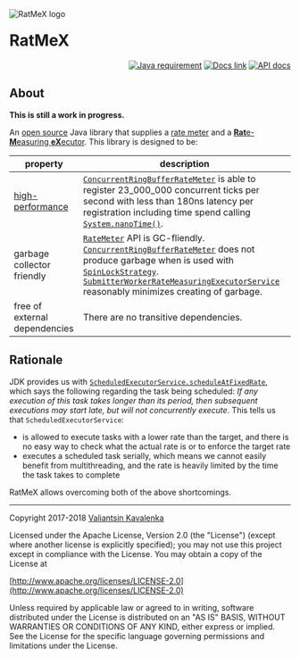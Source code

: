 <img align="left" src="https://stincmale.github.io/ratmex/logo-small.png" alt="RatMeX logo">

# RatMeX
<p align="right">
<a href="http://www.oracle.com/technetwork/java/javase/overview/index.html"><img src="https://img.shields.io/badge/Java-8+-blue.svg" alt="Java requirement"></a>
<a href="https://github.com/stIncMale/ratmex/wiki"><img src="https://img.shields.io/badge/documentation-current-blue.svg" alt="Docs link"></a>
<a href="https://stincmale.github.io/ratmex/apidocs/current/index.html?overview-summary.html"><img src="https://img.shields.io/badge/javadocs-current-blue.svg" alt="API docs"></a>
</p>

## About
**This is still a work in progress.**

An [open source](https://opensource.org/osd) Java library that supplies a [rate meter](https://stincmale.github.io/ratmex/apidocs/current/stincmale/ratmex/meter/RateMeter.html)
and a [**Rat**e-**M**easuring **eX**ecutor](https://stincmale.github.io/ratmex/apidocs/current/stincmale/ratmex/executor/RateMeasuringExecutorService.html).
This library is designed to be:

 property | description
--- | ---
[high-performance](https://github.com/stIncMale/ratmex/wiki/Performance) | [`ConcurrentRingBufferRateMeter`](https://stincmale.github.io/ratmex/apidocs/current/stincmale/ratmex/meter/ConcurrentRingBufferRateMeter.html) is able to register 23_000_000 concurrent ticks per second with less than 180ns latency per registration including time spend calling [`System.nanoTime()`](https://docs.oracle.com/javase/10/docs/api/java/lang/System.html#nanoTime--).
garbage collector friendly | [`RateMeter`](https://stincmale.github.io/ratmex/apidocs/current/stincmale/ratmex/meter/RateMeter.html) API is GC-fliendly. [`ConcurrentRingBufferRateMeter`](https://stincmale.github.io/ratmex/apidocs/current/stincmale/ratmex/meter/ConcurrentRingBufferRateMeter.html) does not produce garbage when is used with [`SpinLockStrategy`](https://stincmale.github.io/ratmex/apidocs/current/stincmale/ratmex/meter/SpinLockStrategy.html). [`SubmitterWorkerRateMeasuringExecutorService`](https://stincmale.github.io/ratmex/apidocs/current/stincmale/ratmex/executor/SubmitterWorkerRateMeasuringExecutorService.html) reasonably minimizes creating of garbage.
free of external dependencies | There are no transitive dependencies.

## Rationale
JDK provides us with [`ScheduledExecutorService.scheduleAtFixedRate`](https://docs.oracle.com/javase/10/docs/api/java/util/concurrent/ScheduledExecutorService.html#scheduleAtFixedRate-java.lang.Runnable-long-long-java.util.concurrent.TimeUnit-),
which says the following regarding the task being scheduled:
_If any execution of this task takes longer than its period, then subsequent executions may start late, but will not concurrently execute_.
This tells us that `ScheduledExecutorService`:
* is allowed to execute tasks with a lower rate than the target, and there is no easy way to check what the actual rate is or to enforce the target rate
* executes a scheduled task serially, which means we cannot easily benefit from multithreading, and the rate is heavily limited by the time the task takes to complete

RatMeX allows overcoming both of the above shortcomings.

---

Copyright 2017-2018 [Valiantsin Kavalenka](https://sites.google.com/site/aboutmale/)

Licensed under the Apache License, Version 2.0 (the "License") (except where another license is explicitly specified);
you may not use this project except in compliance with the License.
You may obtain a copy of the License at

[http://www.apache.org/licenses/LICENSE-2.0](http://www.apache.org/licenses/LICENSE-2.0)

Unless required by applicable law or agreed to in writing, software
distributed under the License is distributed on an "AS IS" BASIS,
WITHOUT WARRANTIES OR CONDITIONS OF ANY KIND, either express or implied.
See the License for the specific language governing permissions and
limitations under the License.
